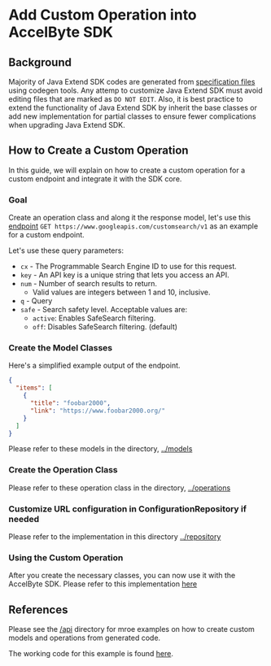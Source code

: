 # Add Custom Operation into AccelByte SDK

## Background

Majority of Java Extend SDK codes are generated from [specification files](../spec) using codegen tools.
Any attemp to customize Java Extend SDK must avoid editing files that are marked as `DO NOT EDIT`.
Also, it is best practice to extend the functionality of Java Extend SDK by inherit the base classes or add new
implementation for partial classes to ensure fewer complications when upgrading Java Extend SDK.

## How to Create a Custom Operation

In this guide, we will explain on how to create a custom operation for a custom endpoint and integrate it with
the SDK core.

### Goal

Create an operation class and along it the response model,
let's use this [endpoint](https://developers.google.com/custom-search/v1/reference/rest/v1/cse/list)
`GET https://www.googleapis.com/customsearch/v1` as an example for a custom endpoint.

Let's use these query parameters:

* `cx` - The Programmable Search Engine ID to use for this request.
* `key` - An API key is a unique string that lets you access an API.
* `num` - Number of search results to return.
    * Valid values are integers between 1 and 10, inclusive.
* `q` - Query
* `safe` - Search safety level. Acceptable values are:
    * `active`: Enables SafeSearch filtering.
    * `off`: Disables SafeSearch filtering. (default)

### Create the Model Classes

Here's a simplified example output of the endpoint.

```json
{
  "items": [
    {
      "title": "foobar2000",
      "link": "https://www.foobar2000.org/"
    }
  ]
}
```

Please refer to these models in the directory, 
[../models](samples/custom-operation/src/main/java/net/accelbyte/sdk/api/customsearch/models)


### Create the Operation Class

Please refer to these operation class in the directory, 
[../operations](samples/custom-operation/src/main/java/net/accelbyte/sdk/api/customsearch/operations)

### Customize URL configuration in ConfigurationRepository if needed

Please refer to the implementation in this directory 
[../repository](../samples/custom-operation/src/main/java/net/accelbyte/sdk/api/customsearch/repository)

### Using the Custom Operation

After you create the necessary classes, you can now use it with the AccelByte SDK. 
Please refer to this implementation 
[here](samples/custom-operation/src/main/java/net/accelbyte/sdk/api/customsearch/Main.java)

## References

Please see the [/api](../src) directory for mroe examples on how to create custom models and
operations from generated code.

The working code for this example is found [here](../samples/custom-operation).
